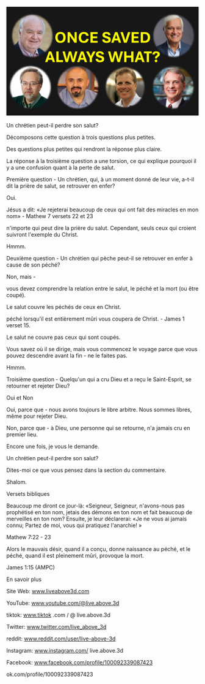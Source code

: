 ![Video cover image](../cover.jpg "cover photo")

Un chrétien peut-il perdre son salut?

Décomposons cette question à trois questions plus petites.

Des questions plus petites qui rendront la réponse plus claire.

La réponse à la troisième question a une torsion, ce qui explique pourquoi il y a une confusion quant à la perte de salut.

Première question - Un chrétien, qui, à un moment donné de leur vie, a-t-il dit la prière de salut, se retrouver en enfer?

Oui.

Jésus a dit: «Je rejeterai beaucoup de ceux qui ont fait des miracles en mon nom» - Mathew 7 versets 22 et 23

n'importe qui peut dire la prière du salut. Cependant, seuls ceux qui croient suivront l'exemple du Christ.

Hmmm.

Deuxième question - Un chrétien qui pèche peut-il se retrouver en enfer à cause de son péché?

Non, mais -

vous devez comprendre la relation entre le salut, le péché et la mort (ou être coupé).

Le salut couvre les péchés de ceux en Christ.

péché lorsqu'il est entièrement mûri vous coupera de Christ. - James 1 verset 15.

Le salut ne couvre pas ceux qui sont coupés.

Vous savez où il se dirige, mais vous commencez le voyage parce que vous pouvez descendre avant la fin - ne le faites pas.

Hmmm.

Troisième question - Quelqu'un qui a cru Dieu et a reçu le Saint-Esprit, se retourner et rejeter Dieu?

Oui et Non

Oui, parce que - nous avons toujours le libre arbitre. Nous sommes libres, même pour rejeter Dieu.

Non, parce que - à Dieu, une personne qui se retourne, n'a jamais cru en premier lieu.

Encore une fois, je vous le demande.

Un chrétien peut-il perdre son salut?

Dites-moi ce que vous pensez dans la section du commentaire.

Shalom.


Versets bibliques

Beaucoup me diront ce jour-là: «Seigneur, Seigneur, n'avons-nous pas prophétisé en ton nom, jetais des démons en ton nom et fait beaucoup de merveilles en ton nom? Ensuite, je leur déclarerai: «Je ne vous ai jamais connu; Partez de moi, vous qui pratiquez l'anarchie! »

Mathew 7:22 - 23

Alors le mauvais désir, quand il a conçu, donne naissance au péché, et le péché, quand il est pleinement mûri, provoque la mort.

James 1:15 (AMPC)

En savoir plus


Site Web: www.liveabove3d.com

YouTube: www.youtube.com/@live.above.3d

tiktok: www.tiktok .com / @ live.above.3d

Twitter: www.twitter.com/live_above_3d

reddit: www.reddit.com/user/live-above-3d

Instagram: www.instagram.com/ live.above.3d

Facebook: www.facebook.com/profile/100092339087423

ok.com/profile/100092339087423




